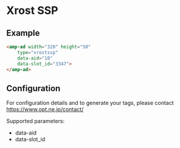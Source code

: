 <!---
Copyright 2015 The AMP HTML Authors. All Rights Reserved.

Licensed under the Apache License, Version 2.0 (the "License");
you may not use this file except in compliance with the License.
You may obtain a copy of the License at

      http://www.apache.org/licenses/LICENSE-2.0

Unless required by applicable law or agreed to in writing, software
distributed under the License is distributed on an "AS-IS" BASIS,
WITHOUT WARRANTIES OR CONDITIONS OF ANY KIND, either express or implied.
See the License for the specific language governing permissions and
limitations under the License.
-->

# Xrost SSP

## Example

```html
<amp-ad width="320" height="50"
    type="xrostssp"
    data-aid="10"
    data-slot_id="3347">
</amp-ad>
```

## Configuration

For configuration details and to generate your tags, please contact https://www.opt.ne.jp/contact/

Supported parameters:

- data-aid
- data-slot_id
